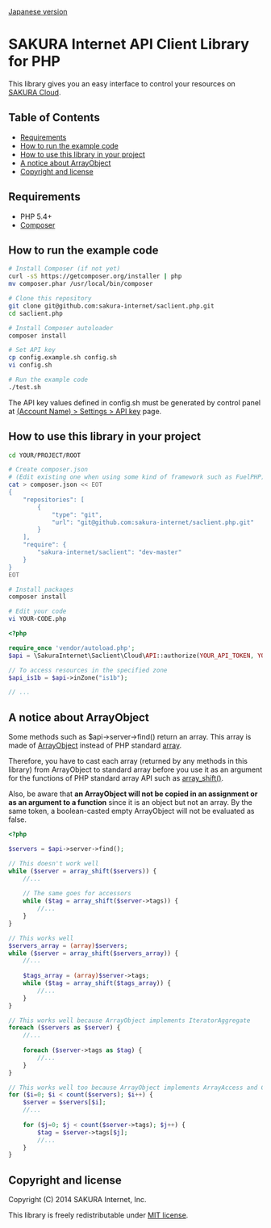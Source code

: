 [Japanese version](README.ja.md)

# SAKURA Internet API Client Library for PHP

This library gives you an easy interface to control your resources on
[SAKURA Cloud](https://secure.sakura.ad.jp/cloud/).


## Table of Contents

* [Requirements](#requirements)
* [How to run the example code](#how-to-run-the-example-code)
* [How to use this library in your project](#how-to-use-this-library-in-your-project)
* [A notice about ArrayObject](#a-notice-about-arrayobject)
* [Copyright and license](#copyright-and-license)


## Requirements

- PHP 5.4+
- [Composer](https://getcomposer.org/)


## How to run the example code

```bash
# Install Composer (if not yet)
curl -sS https://getcomposer.org/installer | php
mv composer.phar /usr/local/bin/composer

# Clone this repository
git clone git@github.com:sakura-internet/saclient.php.git
cd saclient.php

# Install Composer autoloader
composer install

# Set API key
cp config.example.sh config.sh
vi config.sh

# Run the example code
./test.sh
```

The API key values defined in config.sh must be generated by control panel at
[(Account Name) > Settings > API key](https://secure.sakura.ad.jp/cloud/#!/pref/apikey/)
page.


## How to use this library in your project

```bash
cd YOUR/PROJECT/ROOT

# Create composer.json
# (Edit existing one when using some kind of framework such as FuelPHP)
cat > composer.json << EOT
{
    "repositories": [
        {
            "type": "git",
            "url": "git@github.com:sakura-internet/saclient.php.git"
        }
    ],
    "require": {
        "sakura-internet/saclient": "dev-master"
    }
}
EOT

# Install packages
composer install

# Edit your code
vi YOUR-CODE.php
```

```php
<?php

require_once 'vendor/autoload.php';
$api = \SakuraInternet\Saclient\Cloud\API::authorize(YOUR_API_TOKEN, YOUR_API_SECRET);

// To access resources in the specified zone
$api_is1b = $api->inZone("is1b");

// ...
```


## A notice about ArrayObject

Some methods such as $api->server->find() return an array.
This array is made of [ArrayObject](http://www.php.net/manual/en/class.arrayobject.php)
instead of PHP standard [array](http://www.php.net/manual/en/book.array.php).

Therefore, you have to cast each array (returned by any methods in this library)
from ArrayObject to standard array before you use it as an argument for the functions
of PHP standard array API such as [array_shift()](http://www.php.net/manual/en/function.array-shift.php).

Also, be aware that **an ArrayObject will not be copied in an assignment or as an argument to a function**
since it is an object but not an array. 
By the same token, a boolean-casted empty ArrayObject will not be evaluated as false.

```php
<?php

$servers = $api->server->find();

// This doesn't work well
while ($server = array_shift($servers)) {
    //...
    
    // The same goes for accessors
    while ($tag = array_shift($server->tags)) {
        //...
    }
}

// This works well
$servers_array = (array)$servers;
while ($server = array_shift($servers_array)) {
    //...
    
    $tags_array = (array)$server->tags;
    while ($tag = array_shift($tags_array)) {
        //...
    }
}

// This works well because ArrayObject implements IteratorAggregate
foreach ($servers as $server) {
    //...
    
    foreach ($server->tags as $tag) {
        //...
    }
}

// This works well too because ArrayObject implements ArrayAccess and Countable
for ($i=0; $i < count($servers); $i++) {
    $server = $servers[$i];
    //...
    
    for ($j=0; $j < count($server->tags); $j++) {
        $tag = $server->tags[$j];
        //...
    }
}

```


## Copyright and license

Copyright (C) 2014 SAKURA Internet, Inc.

This library is freely redistributable under [MIT license](http://www.opensource.org/licenses/mit-license.php).

